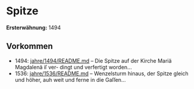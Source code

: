 # Spitze

**Ersterwähnung:** 1494

## Vorkommen
- 1494: [jahre/1494/README.md](../jahre/1494/README.md) – Die Spitze auf der Kirche Mariä Magdalenä iſ ver-
dingt und verfertigt worden...
- 1536: [jahre/1536/README.md](../jahre/1536/README.md) – Wenzelsturm hinaus, der
Spitze gleich und höher, auh weit und ferne in die Gaſſen...
